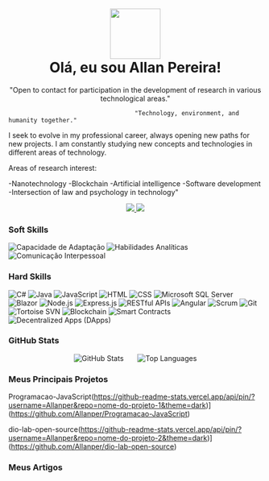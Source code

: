 <h1 align="center">
    <a href="https://www.linkedin.com/in/allanper/">
     <img align="center" width="100px" src="C:\Users\linda\OneDrive\Área de Trabalho\DIO\BootCamp - Angular-Java">
    </a>
    <br />
    Olá, eu sou Allan Pereira!
</h1>

<p align="center">
                            "Open to contact for participation in the development of research in various technological areas."

                                       "Technology, environment, and humanity together."

I seek to evolve in my professional career, always opening new paths for new projects. I am constantly studying new concepts and technologies in different areas of technology.

Areas of research interest:

-Nanotechnology
-Blockchain
-Artificial intelligence 
-Software development
-Intersection of law and psychology in technology"
</p>

<p align="center">
    <a href="https://www.linkedin.com/in/allanper/">
        <img src="https://img.shields.io/badge/-LinkedIn-0A66C2?style=for-the-badge&logo=linkedin&logoColor=white" />
    </a>
    <a href="mailto:allanmarp@hotmail.com">
        <img src="https://img.shields.io/badge/-Email-D14836?style=for-the-badge&logo=microsoft-outlook&logoColor=white" />
    </a>
</p>

### Soft Skills

![Capacidade de Adaptação](https://img.shields.io/badge/Capacidade%20de%20Adaptação-30A3DC?style=for-the-badge)
![Habilidades Analíticas](https://img.shields.io/badge/Habilidades%20Anal%C3%ADticas-E94D5F?style=for-the-badge)
![Comunicação Interpessoal](https://img.shields.io/badge/Comunicação%20Interpessoal-181717?style=for-the-badge)

### Hard Skills

![C#](https://img.shields.io/badge/C%23-239120?style=for-the-badge&logo=c-sharp&logoColor=white)
![Java](https://img.shields.io/badge/Java-007396?style=for-the-badge&logo=java&logoColor=white)
![JavaScript](https://img.shields.io/badge/JavaScript-F7DF1E?style=for-the-badge&logo=javascript&logoColor=black)
![HTML](https://img.shields.io/badge/HTML-E34F26?style=for-the-badge&logo=html5&logoColor=white)
![CSS](https://img.shields.io/badge/CSS-1572B6?style=for-the-badge&logo=css3&logoColor=white)
![Microsoft SQL Server](https://img.shields.io/badge/Microsoft%20SQL%20Server-CC2927?style=for-the-badge&logo=microsoft-sql-server&logoColor=white)
![Blazor](https://img.shields.io/badge/Blazor-5C2D91?style=for-the-badge)
![Node.js](https://img.shields.io/badge/Node.js-339933?style=for-the-badge&logo=node.js&logoColor=white)
![Express.js](https://img.shields.io/badge/Express.js-000000?style=for-the-badge&logo=express&logoColor=white)
![RESTful APIs](https://img.shields.io/badge/RESTful%20APIs-30A3DC?style=for-the-badge)
![Angular](https://img.shields.io/badge/Angular-DD0031?style=for-the-badge&logo=angular&logoColor=white)
![Scrum](https://img.shields.io/badge/Scrum-30A3DC?style=for-the-badge)
![Git](https://img.shields.io/badge/Git-F05032?style=for-the-badge&logo=git&logoColor=white)
![Tortoise SVN](https://img.shields.io/badge/Tortoise%20SVN-810B14?style=for-the-badge&logo=apache-subversion&logoColor=white)
![Blockchain](https://img.shields.io/badge/Blockchain-121D33?style=for-the-badge)
![Smart Contracts](https://img.shields.io/badge/Smart%20Contracts-FFA63D?style=for-the-badge)
![Decentralized Apps (DApps)](https://img.shields.io/badge/Decentralized%20Apps%20(DApps)-0A66C2?style=for-the-badge)

### GitHub Stats

<p align="center">
  <img src="https://github-readme-stats.vercel.app/api?username=Allanper&theme=dark&show_icons=true&count_private=true" alt="GitHub Stats">
  <span>&nbsp;&nbsp;&nbsp;&nbsp;&nbsp;</span> <!-- Adiciona espaço entre as badges -->
  <img src="https://github-readme-stats.vercel.app/api/top-langs/?username=Allanper&layout=compact" alt="Top Languages">
</p>

### Meus Principais Projetos

Programacao-JavaScript(https://github-readme-stats.vercel.app/api/pin/?username=Allanper&repo=nome-do-projeto-1&theme=dark)](https://github.com/Allanper/Programacao-JavaScript)

dio-lab-open-source(https://github-readme-stats.vercel.app/api/pin/?username=Allanper&repo=nome-do-projeto-2&theme=dark)](https://github.com/Allanper/dio-lab-open-source)

### Meus Artigos
